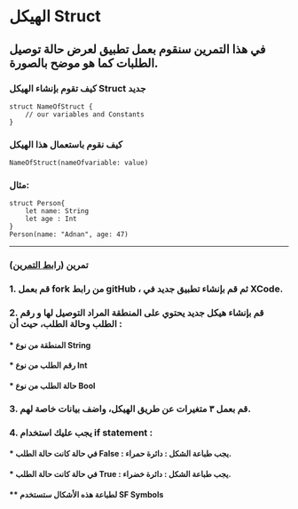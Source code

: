# الهيكل Struct


## في هذا التمرين سنقوم بعمل تطبيق لعرض حالة توصيل الطلبات كما هو موضح بالصورة.


### كيف تقوم بإنشاء الهيكل Struct جديد

```
struct NameOfStruct {
   	// our variables and Constants
}
```

### كيف نقوم باستعمال هذا الهيكل 

```
NameOfStruct(nameOfvariable: value)
```


### مثال:


```
struct Person{
    let name: String
    let age : Int
}
Person(name: "Adnan", age: 47)
```



---


### تمرين (<a href="https://github.com/kuwaitcodes/ios-cw-15">رابط التمرين</a>)




### 1. قم بعمل fork من رابط gitHub ، ثم قم بإنشاء تطبيق جديد في XCode.


### 2. قم بإنشاء هيكل جديد يحتوي على المنطقة المراد التوصيل لها و رقم الطلب وحالة الطلب، حيث أن : 

#### * المنطقة من نوع String 
#### * رقم الطلب من نوع Int 
#### * حالة الطلب من نوع Bool



### 3. قم بعمل ٣ متغيرات عن طريق الهيكل، واضف بيانات خاصة لهم.


### 4. يجب عليك استخدام if statement :


#### * في حالة كانت حالة الطلب False : يجب طباعة الشكل : دائرة حمراء.
#### * في حالة كانت حالة الطلب True : يجب طباعة الشكل : دائرة خضراء.

      
#### ** لطباعة هذه الأشكال ستستخدم SF Symbols
